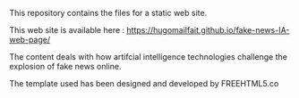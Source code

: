 This repository contains the files for a static web site.

This web site is available here : https://hugomailfait.github.io/fake-news-IA-web-page/

The content deals with how artifcial intelligence technologies challenge the explosion of fake news online. 

The template used has been designed and developed by FREEHTML5.co 


